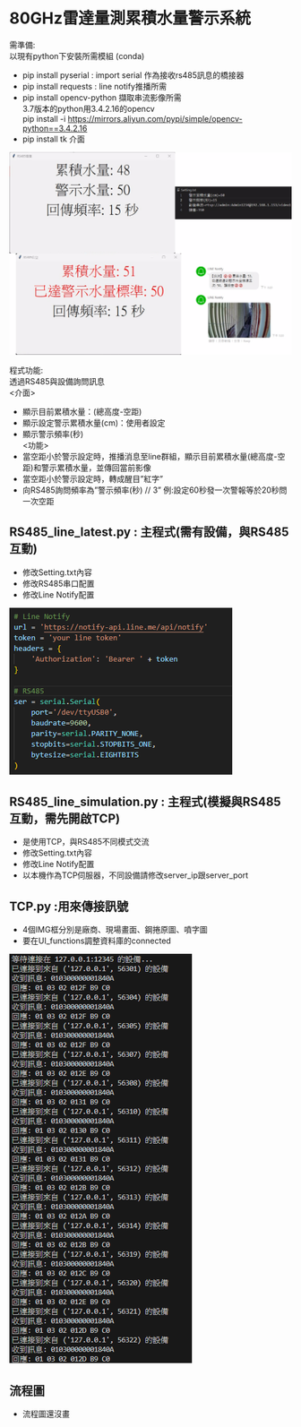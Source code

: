 ﻿# **80GHz雷達量測累積水量警示系統**

需準備:    
以現有python下安裝所需模組 (conda)    
* pip install pyserial : import serial 作為接收rs485訊息的橋接器    
* pip install requests : line notify推播所需    
* pip install opencv-python 擷取串流影像所需    
3.7版本的python用3.4.2.16的opencv    
pip install -i https://mirrors.aliyun.com/pypi/simple/opencv-python==3.4.2.16    
* pip install tk 介面

![image](https://github.com/MojitoBen/ACE_0324_/blob/main/80Ghz_radar_RS485/readimg/merge.jpg)

程式功能:       
透過RS485與設備詢問訊息    
<介面>    
* 顯示目前累積水量：(總高度-空距)    
* 顯示設定警示累積水量(cm)：使用者設定    
* 顯示警示頻率(秒)    
<功能>    
* 當空距小於警示設定時，推播消息至line群組，顯示目前累積水量(總高度-空距)和警示累積水量，並傳回當前影像    
* 當空距小於警示設定時，轉成醒目”紅字”    
* 向RS485詢問頻率為”警示頻率(秒) // 3” 例:設定60秒發一次警報等於20秒問一次空距

## RS485_line_latest.py : 主程式(需有設備，與RS485互動)

* 修改Setting.txt內容
* 修改RS485串口配置
* 修改Line Notify配置

![image](https://github.com/MojitoBen/ACE_0324_/blob/main/80Ghz_radar_RS485/readimg/parameter.png)

## RS485_line_simulation.py  : 主程式(模擬與RS485互動，需先開啟TCP)

* 是使用TCP，與RS485不同模式交流
* 修改Setting.txt內容
* 修改Line Notify配置
* 以本機作為TCP伺服器，不同設備請修改server_ip跟server_port

## TCP.py :用來傳接訊號

* 4個IMG框分別是廠商、現場畫面、鋼捲原圖、噴字圖
* 要在UI_functions調整資料庫的connected

![image](https://github.com/MojitoBen/ACE_0324_/blob/main/80Ghz_radar_RS485/readimg/TCP.png)

## 流程圖

* 流程圖還沒畫



